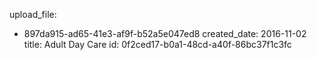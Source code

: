 upload_file:
  - 897da915-ad65-41e3-af9f-b52a5e047ed8
created_date: 2016-11-02
title: Adult Day Care
id: 0f2ced17-b0a1-48cd-a40f-86bc37f1c3fc
